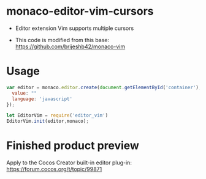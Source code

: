 # monaco-editor-vim-cursors

* Editor extension Vim supports multiple cursors

* This code is modified from this base: https://github.com/brijeshb42/monaco-vim

# Usage
```javascript
var editor = monaco.editor.create(document.getElementById('container'), {
  value: ""
  language: 'javascript'
});

let EditorVim = require('editor_vim')
EditorVim.init(editor,monaco);
```
# Finished product preview
Apply to the Cocos Creator built-in editor plug-in: https://forum.cocos.org/t/topic/99871
